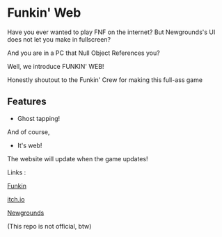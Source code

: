 # Funkin' Web

Have you ever wanted to play FNF on the internet? But Newgrounds's UI does not let you make in fullscreen?

And you are in a PC that Null Object References you?

Well, we introduce FUNKIN' WEB!

Honestly shoutout to the Funkin' Crew for making this full-ass game

## Features

<!-- Chart and Stage editor!-->
- Ghost tapping!
<!-- Not lagging in any moment! (note of the creator: i haven't tested it yet)-->

And of course,

- It's web!

The website will update when the game updates!

Links :

[Funkin](https://github.com/FunkinCrew/Funkin)

[itch.io](https://ninja-muffin24.itch.io/funkin)

[Newgrounds](https://www.newgrounds.com/portal/view/770371)

(This repo is not official, btw)
